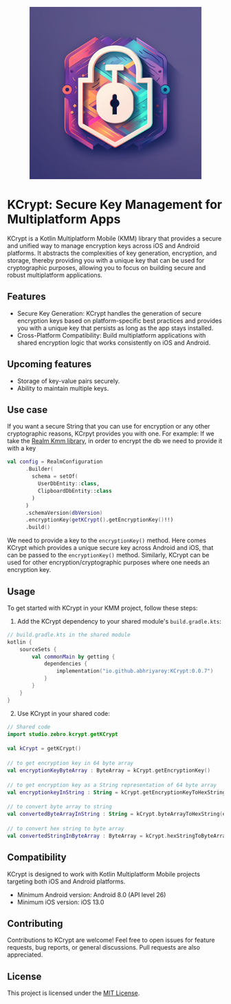<p align="center"><img src="KCrypt.png" height="400"></p>

# KCrypt: Secure Key Management for Multiplatform Apps

KCrypt is a Kotlin Multiplatform Mobile (KMM) library that provides a secure and unified way to manage encryption keys across iOS and Android platforms. It abstracts the complexities of key generation, encryption, and storage, thereby providing you with a unique key that can be used for cryptographic purposes, allowing you to focus on building secure and robust multiplatform applications.

## Features

- Secure Key Generation: KCrypt handles the generation of secure encryption keys based on platform-specific best practices and provides you with a unique key that persists as long as the app stays installed.
- Cross-Platform Compatibility: Build multiplatform applications with shared encryption logic that works consistently on iOS and Android.

## Upcoming features
- Storage of key-value pairs securely.
- Ability to maintain multiple keys.

## Use case

If you want a secure String that you can use for encryption or any other cryptographic reasons, KCrpyt provides you with one.
For example:
If we take the [Realm Kmm library](https://github.com/realm/realm-kotlin), in order to encrypt the db we need to provide it with a key

```kotlin
val config = RealmConfiguration
      .Builder(
        schema = setOf(
          UserDbEntity::class,
          ClipboardDbEntity::class
        )
      )
      .schemaVersion(dbVersion)
      .encryptionKey(getKCrypt().getEncryptionKey()!!)
      .build()
```
We need to provide a key to the `encryptionKey()` method. Here comes KCrypt which provides a unique secure key across Android and iOS, that can be passed to the `encryptionKey()` method. Similarly, KCrypt can be used for other encryption/cryptographic purposes where one needs an encryption key.

## Usage

To get started with KCrypt in your KMM project, follow these steps:

1. Add the KCrypt dependency to your shared module's `build.gradle.kts`:
   
```kotlin
// build.gradle.kts in the shared module
kotlin {
    sourceSets {
        val commonMain by getting {
            dependencies {
                implementation("io.github.abhriyaroy:KCrypt:0.0.7")
            }
        }
    }
}
```

2. Use KCrypt in your shared code:

```kotlin
// Shared code
import studio.zebro.kcrypt.getKCrypt

val kCrypt = getKCrypt()

// to get encryption key in 64 byte array
val encryptionKeyByteArray : ByteArray = kCrypt.getEncryptionKey()

// to get encryption key as a String representation of 64 byte array
val encryptionkeyInString : String = kCrypt.getEncryptionKeyToHexString()

// to convert byte array to string
val convertedByteArrayInString : String = kCrypt.byteArrayToHexString(encryptionKeyByteArray)

// to convert hex string to byte array
val convertedStringInByteArray : ByteArray = kCrypt.hexStringToByteArray(encryptionkeyInString)
```


## Compatibility

KCrypt is designed to work with Kotlin Multiplatform Mobile projects targeting both iOS and Android platforms.

- Minimum Android version: Android 8.0 (API level 26)
- Minimum iOS version: iOS 13.0

## Contributing

Contributions to KCrypt are welcome! Feel free to open issues for feature requests, bug reports, or general discussions. Pull requests are also appreciated.

## License

This project is licensed under the [MIT License](LICENSE).
